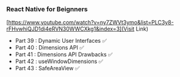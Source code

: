 ### React Native for Beignners
[https://www.youtube.com/watch?v=ny7ZWVt3ymo&list=PLC3y8-rFHvwhiQJD1di4eRVN30WWCXkg1&index=3](Visit Link)

- Part 39 : Dynamic User Interfaces ✅
- Part 40 : Dimensions API ✅
- Part 41 : Dimensions API Drawbacks ✅
- Part 42 : useWindowDimensions ✅
- Part 43 : SafeAreaView ✅